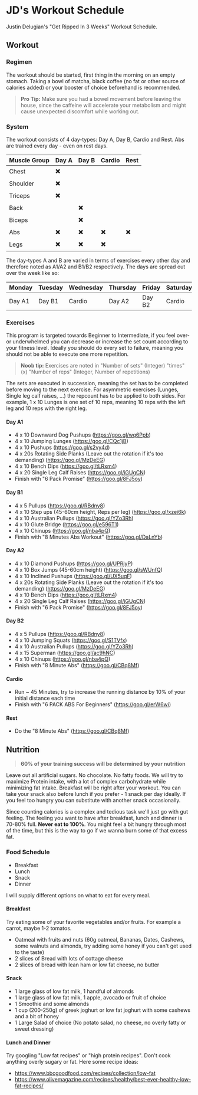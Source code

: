 # JD's Workout Schedule
Justin Delugian's "Get Ripped In 3 Weeks" Workout Schedule.

## Workout

### Regimen

The workout should be started, first thing in the morning on an empty stomach. Taking a bowl of matcha, black coffee (no fat or other source of calories added) or your booster of choice beforehand is recommended.

> **Pro Tip:**
> Make sure you had a bowel movement before leaving the house, since the caffeine will accelerate your metabolism and might cause unexpected discomfort while working out.

### System

The workout consists of 4 day-types: Day A, Day B, Cardio and Rest. Abs are trained every day - even on rest days.

Muscle Group | Day A | Day B | Cardio | Rest
--- | --- | --- | --- | ---
Chest | ✖️ | | | |
Shoulder | ✖️ | | | |
Triceps | ✖️ | | | |
Back | | ✖️ | | |
Biceps | | ✖️ | |
Abs | ✖️ | ✖️ | ✖️ | ✖️
Legs | ✖️ | ✖️ | ✖️ | |

The day-types A and B are varied in terms of exercises every other day and therefore noted as A1/A2 and B1/B2 respectively. The days are spread out over the week like so:

Monday | Tuesday | Wednesday | Thursday | Friday | Saturday | Sunday
--- | --- | --- | --- | --- | --- | ---
Day A1 | Day B1 | Cardio | Day A2 | Day B2 | Cardio | Rest

### Exercises

This program is targeted towards Beginner to Intermediate, if you feel over- or underwhelmed you can decrease or increase the set count according to your fitness level. Ideally you should do every set to failure, meaning you should not be able to execute one more repetition.

> **Noob tip:** Exercises are noted in "Number of sets" (Integer) "times" (x) "Number of reps" (Integer, Number of repetitions)

The sets are executed in succession, meaning the set has to be completed before moving to the next exercise. For asymmetric exercises (Lunges, Single leg calf raises, ...) the repcount has to be applied to both sides. For example, 1 x 10 Lunges is one set of 10 reps, meaning 10 reps with the left leg and 10 reps with the right leg.

#### Day A1

- 4 x 10 Downward Dog Pushups (https://goo.gl/wq6Ppb)
- 4 x 10 Jumping Lunges (https://goo.gl/CQc1jB)
- 4 x 10 Pushups (https://goo.gl/s2vy4d)
- 4 x 20s Rotating Side Planks (Leave out the rotation if it's too demanding) (https://goo.gl/MzDeEG)
- 4 x 10 Bench Dips (https://goo.gl/tLRxm4)
- 4 x 20 Single Leg Calf Raises (https://goo.gl/iGUgCN)
- Finish with "6 Pack Promise" (https://goo.gl/8FJ5oy)

#### Day B1

- 4 x 5 Pullups (https://goo.gl/RBdny8)
- 4 x 10 Step ups (45-60cm height, Reps per leg) (https://goo.gl/xzei6k)
- 4 x 10 Australian Pullups (https://goo.gl/YZo3Rh)
- 4 x 10 Glute Bridge (https://goo.gl/e596T1)
- 4 x 10 Chinups (https://goo.gl/nba4pQ)
- Finish with "8 Minutes Abs Workout" (https://goo.gl/DaLnYb)

#### Day A2

- 4 x 10 Diamond Pushups (https://goo.gl/UPRjyP)
- 4 x 10 Box Jumps (45-60cm height) (https://goo.gl/sWUnfQ)
- 4 x 10 Inclined Pushups (https://goo.gl/UX5uqF)
- 4 x 20s Rotating Side Planks (Leave out the rotation if it's too demanding) (https://goo.gl/MzDeEG)
- 4 x 10 Bench Dips (https://goo.gl/tLRxm4)
- 4 x 20 Single Leg Calf Raises (https://goo.gl/iGUgCN)
- Finish with "6 Pack Promise" (https://goo.gl/8FJ5oy)

#### Day B2

- 4 x 5 Pullups (https://goo.gl/RBdny8)
- 4 x 10 Jumping Squats (https://goo.gl/S1TVfx)
- 4 x 10 Australian Pullups (https://goo.gl/YZo3Rh)
- 4 x 15 Superman (https://goo.gl/ac9hNC)
- 4 x 10 Chinups (https://goo.gl/nba4pQ)
- Finish with "8 Minute Abs" (https://goo.gl/CBq8Mf)


#### Cardio

- Run ~ 45 Minutes, try to increase the running distance by 10% of your initial distance each time
- Finish with "6 PACK ABS For Beginners" (https://goo.gl/erW6wi)


#### Rest
- Do the "8 Minute Abs" (https://goo.gl/CBq8Mf)


## Nutrition

> **60% of your training success will be determined by your nutrition**

Leave out all artificial sugars. No chocolate. No fatty foods. We will try to maximize Protein intake, with a lot of complex carbohydrate while minimizing fat intake. Breakfast will be right after your workout. You can take your snack also before lunch if you prefer - 1 snack per day ideally. If you feel too hungry you can substitute with another snack occasionally.

Since counting calories is a complex and tedious task we'll just go with gut feeling. The feeling you want to have after breakfast, lunch and dinner is 70-80% full. **Never eat to 100%**. You might feel a bit hungry through most of the time, but this is the way to go if we wanna burn some of that excess fat.

### Food Schedule
- Breakfast
- Lunch
- Snack
- Dinner

I will supply different options on what to eat for every meal.

#### Breakfast
Try eating some of your favorite vegetables and/or fruits. For example a carrot, maybe 1-2 tomatos.

- Oatmeal with fruits and nuts (60g oatmeal, Bananas, Dates, Cashews, some walnuts and almonds, try adding some honey if you can't get used to the taste)
- 2 slices of Bread with lots of cottage cheese
- 2 slices of bread with lean ham or low fat cheese, no butter

#### Snack
- 1 large glass of low fat milk, 1 handful of almonds
- 1 large glass of low fat milk, 1 apple, avocado or fruit of choice
- 1 Smoothie and some almonds
- 1 cup (200-250g) of greek joghurt or low fat joghurt with some cashews and a bit of honey
- 1 Large Salad of choice (No potato salad, no cheese, no overly fatty or sweet dressing)

#### Lunch and Dinner

Try googling "Low fat recipes" or "high protein recipes". Don't cook anything overly sugary or fat.
Here some recipe ideas:
- https://www.bbcgoodfood.com/recipes/collection/low-fat
- https://www.olivemagazine.com/recipes/healthy/best-ever-healthy-low-fat-recipes/





